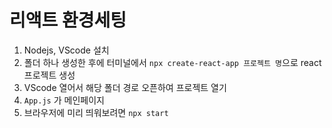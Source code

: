 # 리액트 환경세팅

1. Nodejs, VScode 설치
2. 폴더 하나 생성한 후에 터미널에서 `npx create-react-app 프로젝트 명`으로 react 프로젝트 생성
3. VScode 열어서 해당 폴더 경로 오픈하여 프로젝트 열기
4. `App.js` 가 메인페이지
5. 브라우저에 미리 띄워보려면 `npx start`